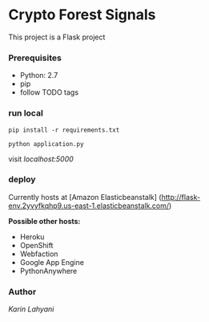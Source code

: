 # Crypto Forest Signals
This project is a Flask project

### Prerequisites

- Python: 2.7
- pip
- follow TODO tags



### run local
```
pip install -r requirements.txt
```

```
python application.py
```

visit *localhost:5000*


### deploy
Currently hosts at [Amazon Elasticbeanstalk] (http://flask-env.2yvyfkqhp9.us-east-1.elasticbeanstalk.com/)

**Possible other hosts:**

- Heroku
- OpenShift
- Webfaction
- Google App Engine
- PythonAnywhere

### Author
*Karin Lahyani*
